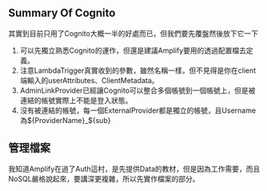 ## Summary Of Cognito
其實到目前只用了Cognito大概一半的好處而已，但我們要先覆盤然後放下它一下
1. 可以先獨立熟悉Cognito的運作，但還是建議Amplify要用的透過配置檔去定義。
2. 注意LambdaTrigger真實收到的參數，雖然名稱一樣，但不見得是你在client端輸入的userAttributes、ClientMetadata。
3. AdminLinkProvider已經讓Cognito可以整合多個帳號到一個帳號上，但是被連結的帳號實際上不能是登入狀態。
4. 沒有被連結的帳號，每一個ExternalProvider都是獨立的帳號，且Username為${ProviderName}_${sub}

## 管理檔案
我知道Amplify在過了Auth這村，是先提供Data的教材，但是因為工作需要，而且NoSQL嚴格說起來，要講深更複雜，所以先實作檔案的部分。